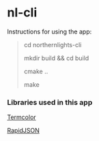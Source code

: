 # nl-cli

Instructions for using the app:

> cd northernlights-cli
>
> mkdir build && cd build
>
> cmake ..
>
> make

### Libraries used in this app

[Termcolor](https://github.com/ikalnytskyi/termcolor)

[RapidJSON](https://github.com/Tencent/rapidjson)
